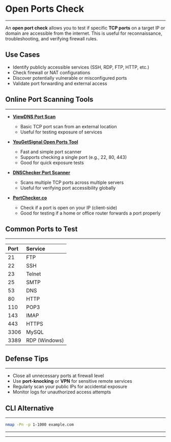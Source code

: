 # Open Ports Check
---
An **open port check** allows you to test if specific **TCP ports** on a target IP or domain are accessible from the internet. This is useful for reconnaissance, troubleshooting, and verifying firewall rules.

## Use Cases
*   Identify publicly accessible services (SSH, RDP, FTP, HTTP, etc.)
*   Check firewall or NAT configurations
*   Discover potentially vulnerable or misconfigured ports
*   Validate port forwarding and external access

## Online Port Scanning Tools
---
*   **[ViewDNS Port Scan](https://viewdns.info/portscan/)**
    *   Basic TCP port scan from an external location
    *   Useful for testing exposure of services

*   **[YouGetSignal Open Ports Tool](https://www.yougetsignal.com/tools/open-ports/)**
    *   Fast and simple port scanner
    *   Supports checking a single port (e.g., 22, 80, 443)
    *   Good for quick exposure tests

*   **[DNSChecker Port Scanner](https://dnschecker.org/port-scanner.php)**
    *   Scans multiple TCP ports across multiple servers
    *   Useful for verifying port accessibility globally

*   **[PortChecker.co](https://portchecker.co/)**
    *   Check if a port is open on your IP (client-side)
    *   Good for testing if a home or office router forwards a port properly

## Common Ports to Test
---

| Port | Service |
| :--- | :--- |
| 21 | FTP |
| 22 | SSH |
| 23 | Telnet |
| 25 | SMTP |
| 53 | DNS |
| 80 | HTTP |
| 110 | POP3 |
| 143 | IMAP |
| 443 | HTTPS |
| 3306 | MySQL |
| 3389 | RDP (Windows) |

## Defense Tips
---
*   Close all unnecessary ports at firewall level
*   Use **port-knocking** or **VPN** for sensitive remote services
*   Regularly scan your public IPs for accidental exposure
*   Monitor logs for unauthorized access attempts

## CLI Alternative
---
```bash
nmap -Pn -p 1-1000 example.com
```

---
---
